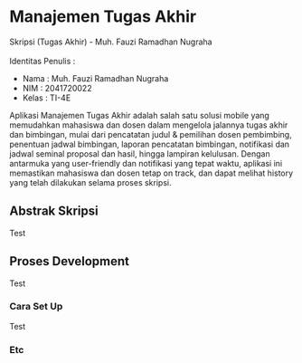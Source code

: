 # Manajemen Tugas Akhir

Skripsi (Tugas Akhir) - Muh. Fauzi Ramadhan Nugraha
<br><br>
Identitas Penulis :
- Nama  : Muh. Fauzi Ramadhan Nugraha
- NIM   : 2041720022
- Kelas : TI-4E


Aplikasi Manajemen Tugas Akhir adalah salah satu solusi mobile yang memudahkan mahasiswa dan dosen dalam mengelola jalannya tugas akhir dan bimbingan, mulai dari pencatatan judul & pemilihan dosen pembimbing, penentuan jadwal bimbingan, laporan pencatatan bimbingan, notifikasi dan jadwal seminal proposal dan hasil, hingga lampiran kelulusan. Dengan antarmuka yang user-friendly dan notifikasi yang tepat waktu, aplikasi ini memastikan mahasiswa dan dosen tetap on track, dan dapat melihat history yang telah dilakukan selama proses skripsi.




## Abstrak Skripsi

Test

## Proses Development

Test

### Cara Set Up

Test

### Etc
